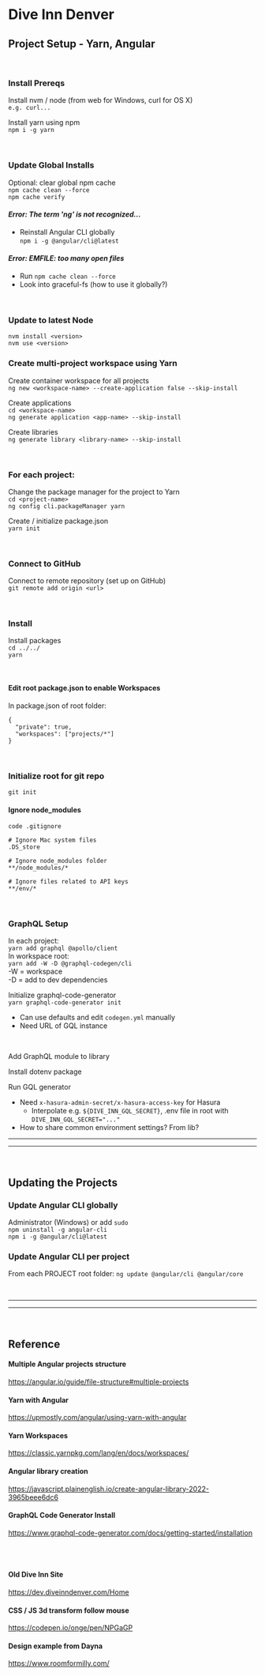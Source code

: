 # Dive Inn Denver<br>
## Project Setup - Yarn, Angular
<br>

### **Install Prereqs**
Install nvm / node (from web for Windows, curl for OS X)<br>
`e.g. curl...`<br>

Install yarn using npm<br>
`npm i -g yarn`

<br>

### **Update Global Installs**
Optional: clear global npm cache<br>
`npm cache clean --force`<br>
`npm cache verify`<br>

#### *Error: The term 'ng' is not recognized...*
* Reinstall Angular CLI globally<br>
  `npm i -g @angular/cli@latest`
#### *Error: EMFILE: too many open files*
* Run `npm cache clean --force`
* Look into graceful-fs (how to use it globally?)

<br>

### **Update to latest Node**
`nvm install <version>`<br>
`nvm use <version>`<br>

### **Create multi-project workspace using Yarn**
Create container workspace for all projects<br>
`ng new <workspace-name> --create-application false --skip-install`<br>

Create applications<br>
`cd <workspace-name>`<br>
`ng generate application <app-name> --skip-install`

Create libraries<br>
`ng generate library <library-name> --skip-install`

<br>

### **For each project:**
Change the package manager for the project to Yarn<br>
`cd <project-name>`<br>
`ng config cli.packageManager yarn`

Create / initialize package.json<br>
`yarn init`

<br>

### **Connect to GitHub**
Connect to remote repository (set up on GitHub)<br>
`git remote add origin <url>`

<br>

### **Install** 
Install packages<br>
`cd ../../`<br>
`yarn`

<br>

#### **Edit root package.json to enable Workspaces**
In package.json of root folder:
```
{
  "private": true,
  "workspaces": ["projects/*"]
}
```

<br>

### **Initialize root for git repo**
`git init`

#### **Ignore node_modules**
`code .gitignore`
```
# Ignore Mac system files
.DS_store

# Ignore node_modules folder
**/node_modules/*

# Ignore files related to API keys
**/env/*
```

<br>

### **GraphQL Setup**
In each project:<br>
`yarn add graphql @apollo/client`<br>
In workspace root:<br>
`yarn add -W -D @graphql-codegen/cli`<br>
-W = workspace<br>-D = add to dev dependencies<br>

Initialize graphql-code-generator<br>
`yarn graphql-code-generator init`
* Can use defaults and edit `codegen.yml` manually
* Need URL of GQL instance
<br>

Add GraphQL module to library<br>

Install dotenv package


Run GQL generator<br>
* Need `x-hasura-admin-secret/x-hasura-access-key` for Hasura
  * Interpolate e.g. `${DIVE_INN_GQL_SECRET}`, .env file in root with `DIVE_INN_GQL_SECRET="..."`
* How to share common environment settings? From lib?

---

---

<br>

## Updating the Projects

### **Update Angular CLI globally**
Administrator (Windows) or add `sudo`<br>
`npm uninstall -g angular-cli`<br>
`npm i -g @angular/cli@latest`<br>

### **Update Angular CLI per project**
From each PROJECT root folder:
`ng update @angular/cli @angular/core`

<br>

---

---

<br>

## Reference

#### Multiple Angular projects structure
https://angular.io/guide/file-structure#multiple-projects

#### Yarn with Angular
https://upmostly.com/angular/using-yarn-with-angular

#### Yarn Workspaces
https://classic.yarnpkg.com/lang/en/docs/workspaces/

#### Angular library creation
https://javascript.plainenglish.io/create-angular-library-2022-3965beee6dc6

#### GraphQL Code Generator Install
https://www.graphql-code-generator.com/docs/getting-started/installation

<br><br>

#### Old Dive Inn Site
https://dev.diveinndenver.com/Home

#### CSS / JS 3d transform follow mouse
https://codepen.io/onge/pen/NPGaGP

#### Design example from Dayna
https://www.roomformilly.com/